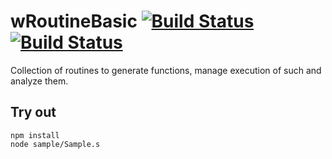 
# wRoutineBasic [![Build Status](https://travis-ci.org/Wandalen/wRoutineBasic.svg?branch=master)](https://travis-ci.org/Wandalen/wRoutineBasic) [![Build Status](https://ci.appveyor.com/api/projects/status/github/Wandalen/wroutinebasic)](https://ci.appveyor.com/project/Wandalen/wroutinebasic)

Collection of routines to generate functions, manage execution of such and analyze them.

## Try out
```
npm install
node sample/Sample.s
```




























